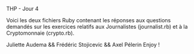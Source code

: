 THP - Jour 4

Voici les deux fichiers Ruby contenant les réponses aux questions demandés sur les exercices relatifs aux Journalistes (journalist.rb) et à la Cryptomonnaie (crypto.rb).

Juliette Audema && Frédéric Stojicevic && Axel Pélerin
Enjoy !
